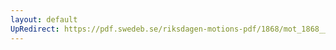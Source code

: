```yaml
---
layout: default
UpRedirect: https://pdf.swedeb.se/riksdagen-motions-pdf/1868/mot_1868__ak__00029.pdf
---
```

